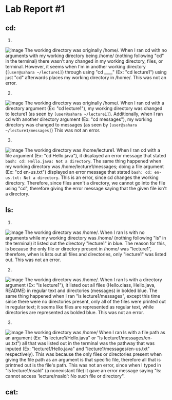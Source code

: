 # Lab Report #1

## cd:
1.
![image](https://github.com/Biehler1/cse15l-lab-reports/assets/103413662/27328f9b-5245-4b98-b844-da22a554b55f)
The working directory was originally /home/.
When I ran cd with no arguments with my working directory being /home/ (nothing following "cd" in the terminal) there wasn't any changed in my working directory, files, or terminal.
However, it seems when I'm in another working directory (`[user@sahara ~/lecture1]`) through using "cd ____" (Ex: "cd lecture1") using just "cd" afterwards places my working directory in /home/.
This was not an error. 

2.
![image](https://github.com/Biehler1/cse15l-lab-reports/assets/103413662/c79a85d6-5349-43bd-9c6a-cd8b2cf37108)
The working directory was originally /home/.
When I ran cd with a directory argument (Ex: "cd lecture1"), my working directory was changed to lecture1 (as seen by `[user@sahara ~/lecture1]`). Additionally, when I ran cd with another directory argument (Ex: "cd messages"), my working directory was changed to messages (as seen by `[user@sahara ~/lecture1/messages]`)
This was not an error.

3.
![image](https://github.com/Biehler1/cse15l-lab-reports/assets/103413662/02dca537-f263-426b-bd0c-5af9ae7e8fcc)
The working directory was /home/lecture1.
When I ran cd with a file argument (Ex: "cd Hello.java"), it displayed an error message that stated `bash: cd: Hello.java: Not a directory`. The same thing happened when my working directory was /home/lecture1/messages; doing a file argument (Ex: "cd en-us.txt") displayed an error message that stated `bash: cd: en-us.txt: Not a directory`.
This is an error, since cd changes the working directory. Therefore, since files aren't a directory, we cannot go into the file using "cd", therefore giving the error message saying that the given file isn't a directory.

## ls:
1.
![image](https://github.com/Biehler1/cse15l-lab-reports/assets/103413662/33b03ee6-b491-4922-9e06-bc0e71cf2d42)
The working directory was /home/.
When I ran ls with no arguments while my working directory was /home/ (nothing following "ls" in the terminal) it listed out the directory "lecture1" in blue. The reason for this, is because the only file or directory present in /home/ was "lecture1", therefore, when ls lists out all files and directories, only "lecture1" was listed out.
This was not an error.

2.
![image](https://github.com/Biehler1/cse15l-lab-reports/assets/103413662/b5143792-3ef2-47ed-a952-e521cb2f8b54)
The working directory was /home/.
When I ran ls with a directory argument (Ex: "ls lecture1"), it listed out all files (Hello.class, Hello.java, README) in regular text and directories (messages) in bolded blue. The same thing happened when I ran "ls lecture1/messages", except this time since there were no directories present, only all of the files were printed out in regular text; it seems like files are represented as regular text, while directories are represented as bolded blue.
This was not an error.

3.
![image](https://github.com/Biehler1/cse15l-lab-reports/assets/103413662/0ae6c600-5f9d-4cde-b79f-ad448e0bc6a4)
The working directory was /home/
When I ran ls with a file path as an argument (Ex: "ls lecture1/Hello.java" or "ls lecture1/messages/en-us.txt") all that was listed out in the terminal was the pathway that was inputed (Ex: "lecture1/Hello.java" and "lecture1/messages/en-us.txt" respectively). This was because the only files or directories present when giving the file path as an argument is that specific file, therefore all that is printned out is the file's path.
This was not an error, since when I typed in "ls lecture1/nsald" (a nonexistant file) it gave an error message saying "ls: cannot access 'lecture/nsald': No such file or directory".

## cat:
